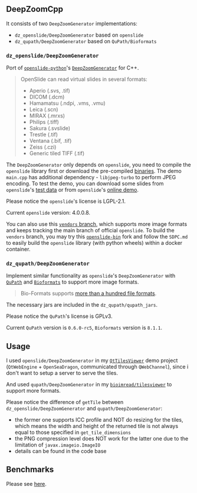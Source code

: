 #

## DeepZoomCpp

It consists of two `DeepZoomGenerator` implementations:
  - `dz_openslide/DeepZoomGenerator` based on `openslide`
  - `dz_qupath/DeepZoomGenerator` based on `QuPath/Bioformats`

### `dz_openslide/DeepZoomGenerator`

Port of [`openslide-python`](https://github.com/openslide/openslide-python)'s [`DeepZoomGenerator`](https://github.com/openslide/openslide-python/blob/main/openslide/deepzoom.py) for C++.

> OpenSlide can read virtual slides in several formats:
> - Aperio (.svs, .tif)
> - DICOM (.dcm)
> - Hamamatsu (.ndpi, .vms, .vmu)
> - Leica (.scn)
> - MIRAX (.mrxs)
> - Philips (.tiff)
> - Sakura (.svslide)
> - Trestle (.tif)
> - Ventana (.bif, .tif)
> - Zeiss (.czi)
> - Generic tiled TIFF (.tif)

The `DeepZoomGenerator` only depends on `openslide`, you need to compile the `openslide` library first or download the pre-compiled [binaries](https://openslide.org/download/).
The demo `main.cpp` has additional dependency - `libjpeg-turbo` to perform JPEG encoding. To test the demo, you can download some slides from `openslide`'s [test data](https://openslide.cs.cmu.edu/download/openslide-testdata/) or from `openslide`'s [online demo](https://openslide.org/demo/).

Please notice the `openslide`'s license is LGPL-2.1.

Current `openslide` version: 4.0.0.8.

You can also use this [`vendors` branch](https://github.com/Harold2017/openslide_more_vendors/tree/vendors), which supports more image formats and keeps tracking the main branch of official `openslide`. To build the `vendors` branch, you may try this [`openslide-bin`](https://github.com/Harold2017/openslide-bin) fork and follow the `SDPC.md` to easily build the `openslide` library (with python wheels) within a docker container.

### `dz_qupath/DeepZoomGenerator`

Implement similar functionality as `openslide`'s `DeepZoomGenerator` with [`QuPath`](https://github.com/qupath/qupath) and [`Bioformats`](https://github.com/ome/bioformats) to support more image formats.

> Bio-Formats supports [more than a hundred file formats](https://bio-formats.readthedocs.io/en/stable/supported-formats.html).

The necessary jars are included in the `dz_qupath/qupath_jars`.

Please notice the `QuPath`'s license is GPLv3.

Current `QuPath` version is `0.6.0-rc5`, `Bioformats` version is `8.1.1`.

## Usage

I used `openslide/DeepZoomGenerator` in my [`QtTilesViewer`](https://github.com/RoomOfAnalysis/QtTrials/tree/main/QtTilesViewer) demo project (`QtWebEngine` + `OpenSeaDragon`, communicated through `QWebChannel`), since i don't want to setup a server to serve the tiles.

And used `qupath/DeepZoomGenerator` in my [`bioimread/tilesviewer`](https://github.com/RoomOfAnalysis/bioimread/blob/main/qpwrapper/tilesviewer.cpp) to support more formats.

Please notice the difference of `getTile` between `dz_openslide/DeepZoomGenerator` and `qupath/DeepZoomGenerator`:
- the former one supports ICC profile and NOT do resizing for the tiles, which means the width and height of the returned tile is not always equal to those specified in `get_tile_dimensions`
- the PNG compression level does NOT work for the latter one due to the limitation of `javax.imageio.ImageIO`
- details can be found in the code base

## Benchmarks

Please see [here](dz_bench/bench.md).

